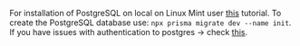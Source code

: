 For installation of PostgreSQL on local on Linux Mint user [this](https://www.tecmint.com/install-postgresql-with-pgadmin4-on-linux-mint/) tutorial. To create the PostgreSQL database use: 
`npx prisma migrate dev --name init`. 
If you have issues with authentication to postgres -> check [this](https://stackoverflow.com/questions/12720967/how-can-i-change-a-postgresql-user-password).
